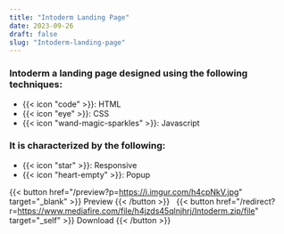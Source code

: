 ```yaml
---
title: "Intoderm Landing Page"
date: 2023-09-26
draft: false
slug: "Intoderm-landing-page"
---
```

### __Intoderm__ a __landing page__ designed using the following techniques:
- {{< icon "code" >}}: HTML
- {{< icon "eye" >}}: CSS
- {{< icon "wand-magic-sparkles" >}}: Javascript  

### It is characterized by the following:
- {{< icon "star" >}}: Responsive
- {{< icon "heart-empty" >}}:  Popup

<!--adsense-->

{{< button href="/preview?p=https://i.imgur.com/h4cpNkV.jpg" target="_blank" >}}
Preview
{{< /button >}} &nbsp; {{< button href="/redirect?r=https://www.mediafire.com/file/h4jzds45qlnjhrj/Intoderm.zip/file" target="_self" >}}
Download
{{< /button >}}
